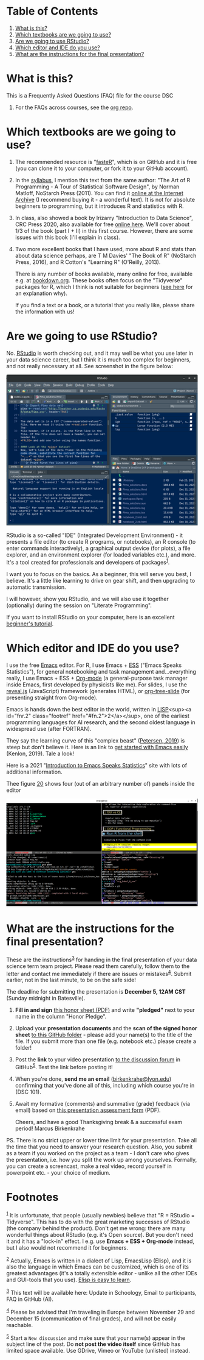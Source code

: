 
# Table of Contents

1.  [What is this?](#org7b470fa)
2.  [Which textbooks are we going to use?](#org66ea7ff)
3.  [Are we going to use RStudio?](#org4bca08c)
4.  [Which editor and IDE do you use?](#org5448367)
5.  [What are the instructions for the final presentation?](#orgcf497f9)



<a id="org7b470fa"></a>

# What is this?

This is a Frequently Asked Questions (FAQ) file for the course DSC

1.  For the FAQs across courses, see the [org repo](https://github.com/birkenkrahe/org).


<a id="org66ea7ff"></a>

# Which textbooks are we going to use?

1.  The recommended resource is "[fasteR](https://github.com/matloff/fasteR#faster-fast-lane-to-learning-r)", which is on GitHub and it
    is free (you can clone it to your computer, or fork it to your
    GitHub account).
2.  In the [syllabus](https://github.com/birkenkrahe/dsc101/blob/main/syllabus.md), I mention this text from the same author: "The
    Art of R Programming - A Tour of Statistical Software Design", by
    Norman Matloff, NoStarch Press (2011). You can find it [online at
    the Internet Archive](https://archive.org/details/Norman_Matloff___The_Art_of_R_Programming) (I recommend buying it - a wonderful
    text). It is not for absolute beginners to programming, but it
    introduces R and statistics with R.
3.  In class, also showed a book by Irizarry "Introduction to Data
    Science", CRC Press 2020, also available for free [online
    here](https://rafalab.github.io/dsbook/). We'll cover about 1/3 of the book (part I + II) in this first
    course. However, there are some issues with this book (I'll
    explain in class).
4.  Two more excellent books that I have used, more about R and stats
    than about data science perhaps, are T M Davies' "The Book of R"
    (NoStarch Press, 2016), and R Cotton's "Learning R" (O'Reilly,
    2013).
    
    There is any number of books available, many online for free,
    available e.g. at [bookdown.org](https://bookdown.org/). These books often focus on the
    "Tidyverse" packages for R, which I think is not suitable for
    beginners ([see here](https://github.com/matloff/TidyverseSkeptic) for an explanation why).
    
    If you find a text or a book, or a tutorial that you really like,
    please share the information with us!


<a id="org4bca08c"></a>

# Are we going to use RStudio?

No. [RStudio](https://rstudio.com/) is worth checking out, and it may well be what you use
later in your data science career, but I think it is much too
complex for beginners, and not really necessary at all. See
screenshot in the figure below:

![img](https://github.com/birkenkrahe/dsc101/blob/main/img/rstudio.png)

RStudio is a so-called "IDE" (Integrated Development Environment) -
it presents a file editor (to create R programs, or notebooks), an R
console (to enter commands interactively), a graphical output device
(for plots), a file explorer, and an environment explorer (for
loaded variables etc.), and more. It's a tool created for
professionals and developers of packages<sup><a id="fnr.1" class="footref" href="#fn.1">1</a></sup>.

I want you to focus on the basics. As a beginner, this will serve
you best, I believe. It's a little like learning to drive on gear
shift, and then upgrading to automatic transmission.

I will however, show you RStudio, and we will also use it together
(optionally) during the session on "Literate Programming".

If you want to install RStudio on your computer, here is an
excellent [beginner's tutorial](https://techvidvan.com/tutorials/install-r/).


<a id="org5448367"></a>

# Which editor and IDE do you use?

I use the free [Emacs](https://www.gnu.org/software/emacs/) editor. For R, I use Emacs + [ESS](https://ess.r-project.org/) ("Emacs Speaks
Statistics"), for general notebooking and task management
and&#x2026;everything really, I use Emacs + ESS + [Org-mode](https://orgmode.org/) (a
general-purpose task manager inside Emacs, first developed by
physicists like me). For slides, I use the [reveal.js](https://github.com/hakimel/reveal.js/) (JavaScript)
framework (generates HTML), or [org-tree-slide](https://github.com/takaxp/org-tree-slide) (for presenting
straight from Org-mode).

Emacs is hands down the best editor in the world, written in [LISP](https://en.wikipedia.org/wiki/Lisp_(programming_language))<sup><a id="fnr.2" class="footref" href="#fn.2">2</a></sup>,
one of the earliest programming languages for AI research, and the
second oldest language in widespread use (after FORTRAN).

They say the learning curve of this "complex beast" ([Petersen, 2019](https://masteringemacs.org/article/beginners-guide-to-emacs))
is steep but don't believe it.  Here is an link to [get started with
Emacs easily](https://opensource.com/article/20/3/getting-started-emacs) (Kenlon, 2019). Tale a look!

Here is a 2021 "[Introduction to Emacs Speaks Statistics](https://ess-intro.github.io/)" site with
lots of additional information.

Thee figure [20](#org071748e) shows four (out of an arbitrary number of)
panels inside the editor

![img](https://github.com/birkenkrahe/dsc101/blob/main/img/emacs.png)


<a id="orgcf497f9"></a>

# What are the instructions for the final presentation?

These are the instructions<sup><a id="fnr.3" class="footref" href="#fn.3">3</a></sup> for handing in the final
presentation of your data science term team project. Please read them
carefully, follow them to the letter and contact me immediately if
there are issues or mistakes<sup><a id="fnr.4" class="footref" href="#fn.4">4</a></sup>. Submit earlier, not in the last
minute, to be on the safe side!

The deadline for submitting the presentation is **December 5, 12AM
CST** (Sunday midnight in Batesville).

1.  **Fill in and sign** [this honor sheet (PDF)](https://github.com/birkenkrahe/org/blob/master/Honor_pledge.pdf) and write
    **"pledged"** next to your name in the column "Honor Pledge".

2.  Upload your **presentation documents** and the **scan of the
    signed honor sheet** [to this GitHub folder](https://github.com/birkenkrahe/dsc101/tree/main/presentations/4_sprint_review) - please add your
    name(s) to the title of the file. If you submit more than one
    file (e.g. notebook etc.) please create a folder!

3.  Post the **link** to your video presentation [to the discussion
    forum](https://github.com/birkenkrahe/dsc101/discussions) in GitHub<sup><a id="fnr.5" class="footref" href="#fn.5">5</a></sup>. Test the link before posting it!

4.  When you're done, **send me an email** (birkenkrahe@lyon.edu)
    confirming that you've done all of this, including which
    course you're in (DSC 101).

5.  Await my formative (comments) and summative (grade) feedback
    (via email) based on [this presentation assessment form](https://github.com/birkenkrahe/org/blob/master/Presentation_Assessment_Form.pdf) (PDF).
    
    Cheers, and have a good Thanksgiving break & a successful exam
    period!  Marcus Birkenkrahe

PS. There is no strict upper or lower time limit for your
presentation. Take all the time that you need to answer your
research question. Also, you submit as a team if you worked on the
project as a team - I don't care who gives the presentation,
i.e. how you split the work up among yourselves. Formally, you can
create a screencast, make a real video, record yourself in
powerpoint etc. - your choice of medium.


# Footnotes

<sup><a id="fn.1" href="#fnr.1">1</a></sup> It is unfortunate, that people (usually newbies) believe that "R
= RStudio = Tidyverse". This has to do with the great marketing
successes of RStudio (the company behind the product). Don't get me
wrong: there are many wonderful things about RStudio (e.g. it's Open
source). But you don't need it and it has a "lock-in" effect. I
e.g. use **Emacs + ESS + Org-mode** instead, but I also would not
recommend it for beginners.

<sup><a id="fn.2" href="#fnr.2">2</a></sup> Actually, Emacs is written in a dialect of Lisp, EmacsLisp
(Elisp), and it is also the language in which Emacs can be customized,
which is one of its greatest advantages (it's a totally extensible
editor - unlike all the other IDEs and GUI-tools that you use). [Elisp
is easy to learn](https://www.emacswiki.org/emacs/LearnEmacsLisp).

<sup><a id="fn.3" href="#fnr.3">3</a></sup> This text will be available here: Update in Schoology, Email to
participants, FAQ in GitHub (AI).

<sup><a id="fn.4" href="#fnr.4">4</a></sup> Please be advised that I'm traveling in Europe between November
29 and December 15 (communication of final grades), and will not be
easily reachable.

<sup><a id="fn.5" href="#fnr.5">5</a></sup> Start a `New discussion` and make sure that your name(s) appear
in the subject line of the post. Do **not post the video itself** since
GitHub has limited space available. Use GDrive, Vimeo or YouTube
(unlisted) instead.
